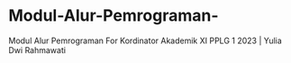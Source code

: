 # Modul-Alur-Pemrograman-
Modul Alur Pemrograman  For Kordinator Akademik XI PPLG 1 2023 | Yulia Dwi Rahmawati
